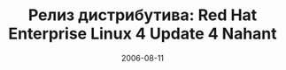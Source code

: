 ---
layout: post
title:  "Релиз дистрибутива: Red Hat Enterprise Linux 4 Update 4 Nahant"
date: 2006-08-11   
---